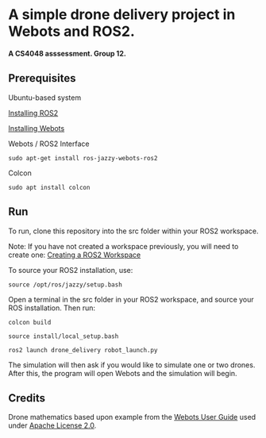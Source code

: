 # A simple drone delivery project in Webots and ROS2. 

**A CS4048 asssessment. Group 12.**

## Prerequisites

Ubuntu-based system

[Installing ROS2](https://docs.ros.org/en/jazzy/Installation/Ubuntu-Install-Debs.html)

[Installing Webots](https://cyberbotics.com/doc/guide/installation-procedure)

Webots / ROS2 Interface
```
sudo apt-get install ros-jazzy-webots-ros2
```
Colcon 
```
sudo apt install colcon
```
## Run

To run, clone this repository into the src folder within your ROS2 workspace.

Note: If you have not created a workspace previously, you will need to create one: [Creating a ROS2 Workspace](https://docs.ros.org/en/jazzy/Tutorials/Beginner-Client-Libraries/Creating-A-Workspace/Creating-A-Workspace.html)

To source your ROS2 installation, use:
```
source /opt/ros/jazzy/setup.bash
```

Open a terminal in the src folder in your ROS2 workspace, and source your ROS installation. Then run:

```
colcon build
```
```
source install/local_setup.bash
```
```
ros2 launch drone_delivery robot_launch.py
```

The simulation will then ask if you would like to simulate one or two drones. After this, the program will open Webots and the simulation will begin.

## Credits

Drone mathematics based upon example from the [Webots User Guide](https://cyberbotics.com/doc/guide/mavic-2-pro?version=R2022b) used under [Apache License 2.0](https://www.apache.org/licenses/LICENSE-2.0).

